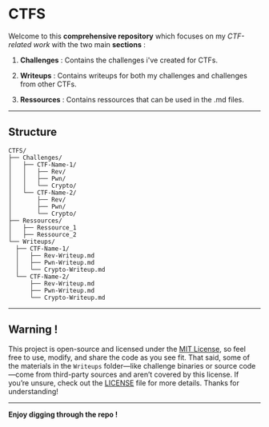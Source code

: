 # CTFS

Welcome to this **comprehensive repository** which focuses on my _CTF-related work_ with the two main **sections** :

1. **Challenges** : Contains the challenges i've created for CTFs.

2. **Writeups** : Contains writeups for both my challenges and challenges from other CTFs.

3. **Ressources** : Contains ressources that can be used in the .md files.


---

## Structure

```
CTFS/
├── Challenges/
│   ├── CTF-Name-1/
│   │   ├── Rev/
│   │   ├── Pwn/
│   │   └── Crypto/
│   └── CTF-Name-2/
│       ├── Rev/
│       ├── Pwn/
│       └── Crypto/
├── Ressources/
│   ├── Ressource_1
│   ├── Ressource_2
└── Writeups/
  ├── CTF-Name-1/
  │   ├── Rev-Writeup.md
  │   ├── Pwn-Writeup.md
  │   └── Crypto-Writeup.md
  └── CTF-Name-2/
      ├── Rev-Writeup.md
      ├── Pwn-Writeup.md
      └── Crypto-Writeup.md
```

---

## Warning !

This project is open-source and licensed under the [MIT License](https://chat.deepseek.com/a/chat/s/LICENSE), so feel free to use, modify, and share the code as you see fit. That said, some of the materials in the `Writeups` folder—like challenge binaries or source code—come from third-party sources and aren’t covered by this license. If you’re unsure, check out the [LICENSE](https://chat.deepseek.com/a/chat/s/LICENSE) file for more details. Thanks for understanding!

---

**Enjoy digging through the repo !**
